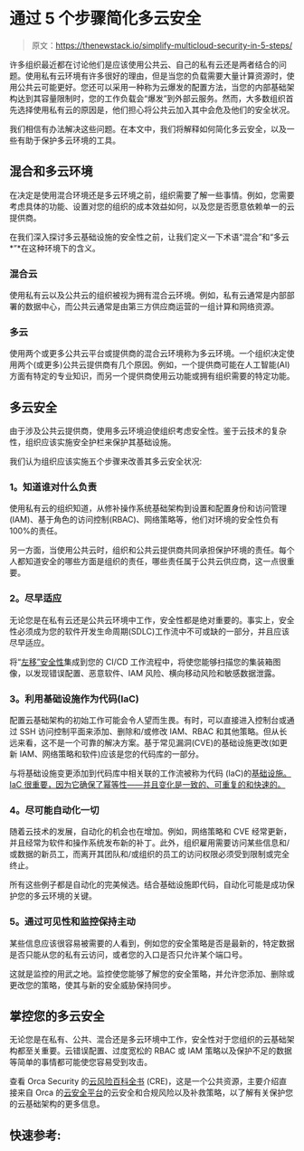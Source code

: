 # 通过 5 个步骤简化多云安全

> 原文：<https://thenewstack.io/simplify-multicloud-security-in-5-steps/>

许多组织最近都在讨论他们是应该使用公共云、自己的私有云还是两者结合的问题。使用私有云环境有许多很好的理由，但是当您的负载需要大量计算资源时，使用公共云可能更好。您还可以采用一种称为云爆发的配置方法，当您的内部基础架构达到其容量限制时，您的工作负载会“爆发”到外部云服务。然而，大多数组织首先选择使用私有云的原因是，他们担心将公共云加入其中会危及他们的安全状况。

我们相信有办法解决这些问题。在本文中，我们将解释如何简化多云安全，以及一些有助于保护多云环境的工具。

## **混合和多云环境**

在决定是使用混合环境还是多云环境之前，组织需要了解一些事情。例如，您需要考虑具体的功能、设置对您的组织的成本效益如何，以及您是否愿意依赖单一的云提供商。

在我们深入探讨多云基础设施的安全性之前，让我们定义一下术语“混合”和“多云*”*在这种环境下的含义。

### **混合云**

使用私有云以及公共云的组织被视为拥有混合云环境。例如，私有云通常是内部部署的数据中心，而公共云通常是由第三方供应商运营的一组计算和网络资源。

### **多云**

使用两个或更多公共云平台或提供商的混合云环境称为多云环境。一个组织决定使用两个(或更多)公共云提供商有几个原因。例如，一个提供商可能在人工智能(AI)方面有特定的专业知识，而另一个提供商使用云功能或拥有组织需要的特定功能。

## **多云安全**

由于涉及公共云提供商，使用多云环境迫使组织考虑安全性。鉴于云技术的复杂性，组织应该实施安全护栏来保护其基础设施。

我们认为组织应该实施五个步骤来改善其多云安全状况:

### **1。知道谁对什么负责**

使用私有云的组织知道，从修补操作系统基础架构到设置和配置身份和访问管理(IAM)、基于角色的访问控制(RBAC)、网络策略等，他们对环境的安全性负有 100%的责任。

另一方面，当使用公共云时，组织和公共云提供商共同承担保护环境的责任。每个人都知道安全的哪些方面是组织的责任，哪些责任属于公共云供应商，这一点很重要。

### **2。尽早适应**

无论您是在私有云还是公共云环境中工作，安全性都是绝对重要的。事实上，安全性必须成为您的软件开发生命周期(SDLC)工作流中不可或缺的一部分，并且应该尽早适应。

将“[左移”安全性](https://orca.security/solutions/shift-left-security/?utm_source=pressrelease&utm_medium=pressrelease&utm_campaign=22-devops-swim-left)集成到您的 CI/CD 工作流程中，将使您能够扫描您的集装箱图像，以发现错误配置、恶意软件、IAM 风险、横向移动风险和敏感数据泄露。

### **3。利用基础设施作为代码(IaC)**

配置云基础架构的初始工作可能会令人望而生畏。有时，可以直接进入控制台或通过 SSH 访问控制平面来添加、删除和/或修改 IAM、RBAC 和其他策略。但从长远来看，这不是一个可靠的解决方案。基于常见漏洞(CVE)的基础设施更改(如更新 IAM、网络策略和软件)应该是您的代码库的一部分。

与将基础设施变更添加到代码库中相关联的工作流被称为代码 (IaC)的[基础设施。IaC 很重要，因为它确保了幂等性——并且变化是一致的、可重复的和快速的。](https://orca.security/resources/blog/infrastructure-as-code-common-risks/)

### **4。尽可能自动化一切**

随着云技术的发展，自动化的机会也在增加。例如，网络策略和 CVE 经常更新，并且经常为软件和操作系统发布新的补丁。此外，组织雇用需要访问某些信息和/或数据的新员工，而离开其团队和/或组织的员工的访问权限必须受到限制或完全终止。

所有这些例子都是自动化的完美候选。结合基础设施即代码，自动化可能是成功保护您的多云环境的关键。

### **5。通过可见性和监控保持主动**

某些信息应该很容易被需要的人看到，例如您的安全策略是否是最新的，特定数据是否只能从您的私有云访问，或者您的入口是否只允许某个端口号。

这就是监控的用武之地。监控使您能够了解您的安全策略，并允许您添加、删除或更改您的策略，使其与新的安全威胁保持同步。

## **掌控您的多云安全**

无论您是在私有、公共、混合还是多云环境中工作，安全性对于您组织的云基础架构都至关重要。云错误配置、过度宽松的 RBAC 或 IAM 策略以及保护不足的数据等简单的事情都可能使您容易受到攻击。

查看 Orca Security 的[云风险百科全书](https://orca.security/resources/cloud-risk-encyclopedia/) (CRE)，这是一个公共资源，主要介绍直接来自 Orca 的[云安全平台](https://orca.security/platform)的云安全和合规风险以及补救策略，以了解有关保护您的云基础架构的更多信息。

## **快速参考:**

<svg xmlns:xlink="http://www.w3.org/1999/xlink" viewBox="0 0 68 31" version="1.1"><title>Group</title> <desc>Created with Sketch.</desc></svg>